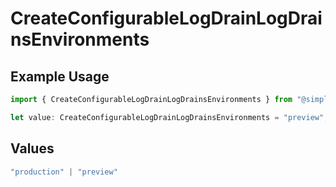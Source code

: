 # CreateConfigurableLogDrainLogDrainsEnvironments

## Example Usage

```typescript
import { CreateConfigurableLogDrainLogDrainsEnvironments } from "@simplesagar/vercel/models/createconfigurablelogdrainop.js";

let value: CreateConfigurableLogDrainLogDrainsEnvironments = "preview";
```

## Values

```typescript
"production" | "preview"
```
